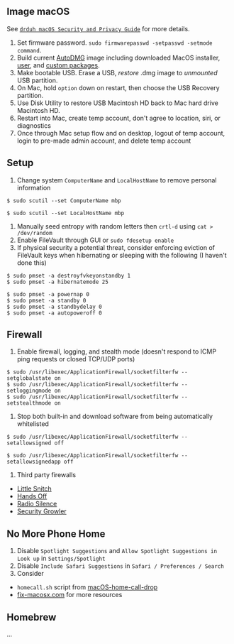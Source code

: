 Image macOS
---

See [`drduh macOS Security and Privacy Guide`](https://github.com/drduh/macOS-Security-and-Privacy-Guide) for more details.

1. Set firmware password. `sudo firmwarepasswd -setpasswd -setmode command`.
1. Build current [AutoDMG](https://github.com/MagerValp/AutoDMG) image including downloaded MacOS installer,  [user](https://magervalp.github.io/CreateUserPkg/), and [custom packages](./autodmg-custom.sparsebundle).
1. Make bootable USB. Erase a USB, *restore* .dmg image to *unmounted* USB partition.
1. On Mac, hold `option` down on restart, then choose the USB Recovery partition.
1. Use Disk Utility to restore USB Macintosh HD back to Mac hard drive Macintosh HD.
1. Restart into Mac, create temp account, don't agree to location, siri, or diagnostics
1. Once through Mac setup flow and on desktop, logout of temp account, login to pre-made admin account, and delete temp account

Setup
---
1. Change system `ComputerName` and `LocalHostName` to remove personal information

  ```
  $ sudo scutil --set ComputerName mbp

  $ sudo scutil --set LocalHostName mbp
  ```

1. Manually seed entropy with random letters then `crtl-d` using `cat > /dev/random`
1. Enable FileVault through GUI or `sudo fdesetup enable`
1. If physical security a potential threat, consider enforcing eviction of FileVault keys when hibernating or sleeping with the following (I haven't done this)

  ```
  $ sudo pmset -a destroyfvkeyonstandby 1
  $ sudo pmset -a hibernatemode 25

  $ sudo pmset -a powernap 0
  $ sudo pmset -a standby 0
  $ sudo pmset -a standbydelay 0
  $ sudo pmset -a autopoweroff 0
  ```

Firewall
---
1. Enable firewall, logging, and stealth mode (doesn't respond to ICMP ping requests or closed TCP/UDP ports)
  ```
  $ sudo /usr/libexec/ApplicationFirewall/socketfilterfw --setglobalstate on
  $ sudo /usr/libexec/ApplicationFirewall/socketfilterfw --setloggingmode on
  $ sudo /usr/libexec/ApplicationFirewall/socketfilterfw --setstealthmode on
  ```
1. Stop both built-in and download software from being automatically whitelisted
  ```
  $ sudo /usr/libexec/ApplicationFirewall/socketfilterfw --setallowsigned off

  $ sudo /usr/libexec/ApplicationFirewall/socketfilterfw --setallowsignedapp off
  ```
1. Third party firewalls
  - [Little Snitch](https://www.obdev.at/products/littlesnitch/index.html)
  - [Hands Off](https://www.oneperiodic.com/products/handsoff/)
  - [Radio Silence](https://radiosilenceapp.com/)
  - [Security Growler](https://pirate.github.io/security-growler/)


No More Phone Home
---
1. Disable `Spotlight Suggestions` and `Allow Spotlight Suggestions in Look up` in `Settings/Spotlight`
1. Disable `Include Safari Suggestions` in `Safari / Preferences / Search`
1. Consider
  - `homecall.sh` script from [macOS-home-call-drop](https://github.com/karek314/macOS-home-call-drop)
  - [fix-macosx.com](https://fix-macosx.com/) for more resources

Homebrew
---
...
